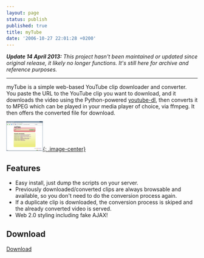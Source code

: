 ```yaml
---
layout: page
status: publish
published: true
title: myTube
date: '2006-10-27 22:01:28 +0200'
---
```


***Update 14 April 2013:**
This project hasn't been maintained or updated since original release,
it likely no longer functions. It's still here for archive and reference
purposes.*

------------------------------------------------------------------------

myTube is a simple web-based YouTube clip downloader and converter.
You paste the URL to the YouTube clip you want to download, and it
downloads the video using the Python-powered
[youtube-dl](http://www.arrakis.es/~rggi3/youtube-dl/), then converts
it to MPEG which can be played in your media player of choice, via
ffmpeg. It then offers the converted file for download.

[![myTube](/assets/projects/mytube/mytube_t.png){: .image-center}](/assets/projects/mytube/mytube.png "myTube")

Features
--------

-   Easy install, just dump the scripts on your server.
-   Previously downloaded/converted clips are always browsable and
    available, so you don't need to do the conversion process again.
-   If a duplicate clip is downloaded, the conversion process is skiped
    and the already converted video is served.
-   Web 2.0 styling including fake AJAX!

Download
--------

[Download](/assets/projects/mytube/mytube.zip)
